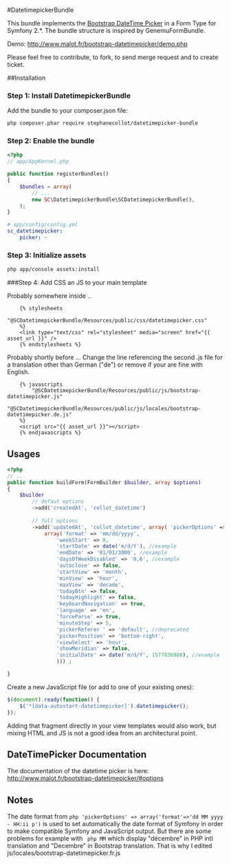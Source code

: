 #DatetimepickerBundle

This bundle implements the [Bootstrap DateTime Picker](https://github.com/smalot/bootstrap-datetimepicker) in a Form Type for Symfony 2.*. The bundle structure is inspired by GenemuFormBundle.

Demo: http://www.malot.fr/bootstrap-datetimepicker/demo.php

Please feel free to contribute, to fork, to send merge request and to create ticket.

##Installation

### Step 1: Install DatetimepickerBundle

Add the bundle to your composer.json file:

```bash
php composer.phar require stephanecollot/datetimepicker-bundle
```

### Step 2: Enable the bundle

``` php
<?php
// app/AppKernel.php

public function registerBundles()
{
    $bundles = array(
        // ...
        new SC\DatetimepickerBundle\SCDatetimepickerBundle(),
    );
}
```

``` yml
# app/config/config.yml
sc_datetimepicker:
    picker: ~
```

### Step 3: Initialize assets

``` bash
php app/console assets:install
```

###Step 4: Add CSS an JS to your main template

Probably somewhere inside <head>..</head>
``` twig
	{% stylesheets
	    "@SCDatetimepickerBundle/Resources/public/css/datetimepicker.css"
	%}
	<link type="text/css" rel="stylesheet" media="screen" href="{{ asset_url }}" />
	{% endstylesheets %}
```

Probably shortly before ..</body>. Change the line referencing the second .js file
for a translation other than German ("de") or remove if your are fine with English.
``` twig
	{% javascripts
	    "@SCDatetimepickerBundle/Resources/public/js/bootstrap-datetimepicker.js"
	    "@SCDatetimepickerBundle/Resources/public/js/locales/bootstrap-datetimepicker.de.js"
	%}
	<script src="{{ asset_url }}"></script>
	{% endjavascripts %}
```

## Usages

``` php
<?php
// ...
public function buildForm(FormBuilder $builder, array $options)
{
    $builder
        // defaut options
        ->add('createdAt', 'collot_datetime') 
        
        // full options
        ->add('updatedAt', 'collot_datetime', array( 'pickerOptions' =>
            array('format' => 'mm/dd/yyyy',
                'weekStart' => 0,
                'startDate' => date('m/d/Y'), //example
                'endDate' => '01/01/3000', //example
                'daysOfWeekDisabled' => '0,6', //example
                'autoclose' => false,
                'startView' => 'month',
                'minView' => 'hour',
                'maxView' => 'decade',
                'todayBtn' => false,
                'todayHighlight' => false,
                'keyboardNavigation' => true,
                'language' => 'en',
                'forceParse' => true,
                'minuteStep' => 5,
                'pickerReferer ' => 'default', //deprecated
                'pickerPosition' => 'bottom-right',
                'viewSelect' => 'hour',
                'showMeridian' => false,
                'initialDate' => date('m/d/Y', 1577836800), //example
                ))) ; 

}
```

Create a new JavaScript file (or add to one of your existing ones):

``` javascript
$(document).ready(function() {
	$('*[data-autostart-datetimepicker]').datetimepicker();
});
```

Adding that fragment directly in your view templates would also work, but mixing 
HTML and JS is not a good idea from an architectural point.


## DateTimePicker Documentation

The documentation of the datetime picker is here: http://www.malot.fr/bootstrap-datetimepicker/#options

## Notes

The date format from ``` php 'pickerOptions' => array('format'=>'dd MM yyyy - HH:ii p') ``` is used to set automatically the date format of Symfony in order to make compatible Symfony and JavaScript output.
But there are some problems for example with ``` php MM``` which display "décembre" in PHP intl translation and "Decembre" in Bootstrap translation. That is why I edited js/locales/bootstrap-datetimepicker.fr.js

